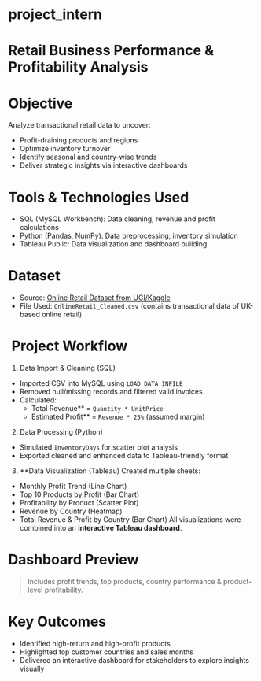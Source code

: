 # project_intern
# Retail Business Performance & Profitability Analysis

# Objective
Analyze transactional retail data to uncover:

* Profit-draining products and regions
* Optimize inventory turnover
* Identify seasonal and country-wise trends
* Deliver strategic insights via interactive dashboards

# Tools & Technologies Used
* SQL (MySQL Workbench): Data cleaning, revenue and profit calculations
* Python (Pandas, NumPy): Data preprocessing, inventory simulation
* Tableau Public: Data visualization and dashboard building

# Dataset
* Source: [Online Retail Dataset from UCI/Kaggle](https://archive.ics.uci.edu/ml/datasets/online+retail)
* File Used: `OnlineRetail_Cleaned.csv` (contains transactional data of UK-based online retail)

#  Project Workflow
1. Data Import & Cleaning (SQL)
* Imported CSV into MySQL using `LOAD DATA INFILE`
* Removed null/missing records and filtered valid invoices
* Calculated:
  * Total Revenue** = `Quantity * UnitPrice`
  * Estimated Profit** = `Revenue * 25%` (assumed margin)

2. Data Processing (Python)
* Simulated `InventoryDays` for scatter plot analysis
* Exported cleaned and enhanced data to Tableau-friendly format

3. **Data Visualization (Tableau)
Created multiple sheets:
* Monthly Profit Trend (Line Chart)
* Top 10 Products by Profit (Bar Chart)
* Profitability by Product (Scatter Plot)
* Revenue by Country (Heatmap) 
* Total Revenue & Profit by Country (Bar Chart)
All visualizations were combined into an **interactive Tableau dashboard**.

# Dashboard Preview
> Includes profit trends, top products, country performance & product-level profitability.

# Key Outcomes
* Identified high-return and high-profit products
* Highlighted top customer countries and sales months
* Delivered an interactive dashboard for stakeholders to explore insights visually
